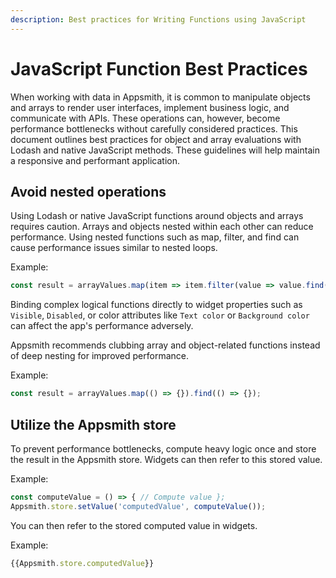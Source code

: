 ```yaml
---
description: Best practices for Writing Functions using JavaScript
---
```


# JavaScript Function Best Practices
When working with data in Appsmith, it is common to manipulate objects and arrays to render user interfaces, implement business logic, and communicate with APIs. These operations can, however, become performance bottlenecks without carefully considered practices. This document outlines best practices for object and array evaluations with Lodash and native JavaScript methods. These guidelines will help maintain a responsive and performant application.

## Avoid nested operations

Using Lodash or native JavaScript functions around objects and arrays requires caution.
Arrays and objects nested within each other can reduce performance. Using nested functions such as map, filter, and find can cause performance issues similar to nested loops.

Example:
```jsx
const result = arrayValues.map(item => item.filter(value => value.find(() => {})));
```
Binding complex logical functions directly to widget properties such as `Visible`, `Disabled`, or color attributes like `Text color` or `Background color` can affect the app's performance adversely.

Appsmith recommends clubbing array and object-related functions instead of deep nesting for improved performance.

Example:
```jsx
const result = arrayValues.map(() => {}).find(() => {});
```

## Utilize the Appsmith store
To prevent performance bottlenecks, compute heavy logic once and store the result in the Appsmith store. Widgets can then refer to this stored value.

Example:
```jsx
const computeValue = () => { // Compute value };
Appsmith.store.setValue('computedValue', computeValue());
```
You can then refer to the stored computed value in widgets.

Example:
```jsx
{{Appsmith.store.computedValue}}
```